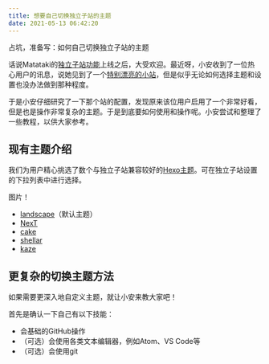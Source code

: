 ```yaml
---
title: 想要自己切换独立子站的主题
date: 2021-05-13 06:42:20
---
```



占坑，准备写：如何自己切换独立子站的主题

话说Matataki的[独立子站功能](https://test.matataki.io/p/102648)上线之后，大受欢迎。最近呀，小安收到了一位热心用户的讯息，说她见到了一个[特别漂亮的小站]()，但是似乎无论如何选择主题和设置也没办法做到那种程度。

于是小安仔细研究了一下那个站的配置，发现原来该位用户启用了一个非常好看，但是也是操作非常复杂的主题。于是到底要如何使用和操作呢。小安尝试和整理了一些教程，以供大家参考。

## 现有主题介绍

我们为用户精心挑选了数个与独立子站兼容较好的[Hexo主题]()。可在独立子站设置的下拉列表中进行选择。

图片！

- [landscape](https://github.com/hexojs/hexo-theme-landscape)（默认主题）
- [NexT](https://github.com/next-theme/hexo-theme-next)
- [cake](https://github.com/JiangTJ/hexo-theme-cake)
- [shellar](https://github.com/xaoxuu/hexo-theme-stellar)
- [kaze](https://github.com/theme-kaze/hexo-theme-Kaze)

## 更复杂的切换主题方法

如果需要更深入地自定义主题，就让小安来教大家吧！

首先是确认一下自己有以下技能：

- 会基础的GitHub操作
- （可选）会使用各类文本编辑器，例如Atom、VS Code等
- （可选）会使用git




